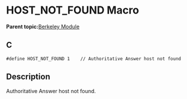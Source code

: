 # HOST\_NOT\_FOUND Macro

**Parent topic:**[Berkeley Module](GUID-5F35C98C-EC8E-40FF-9B62-3B31D508F820.md)

## C

```
#define HOST_NOT_FOUND 1    // Authoritative Answer host not found
```

## Description

Authoritative Answer host not found.

